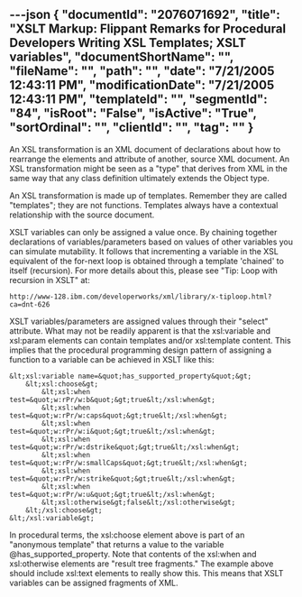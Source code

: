 ---json
{
  "documentId": "2076071692",
  "title": "XSLT Markup: Flippant Remarks for Procedural Developers Writing XSL Templates; XSLT variables",
  "documentShortName": "",
  "fileName": "",
  "path": "",
  "date": "7/21/2005 12:43:11 PM",
  "modificationDate": "7/21/2005 12:43:11 PM",
  "templateId": "",
  "segmentId": "84",
  "isRoot": "False",
  "isActive": "True",
  "sortOrdinal": "",
  "clientId": "",
  "tag": ""
}
---

An XSL transformation is an XML document of declarations about how to rearrange the elements and attribute of another, source XML document. An XSL transformation might be seen as a &quot;type&quot; that derives from XML in the same way that any class definition ultimately extends the Object type.

An XSL transformation is made up of templates. Remember they are called &quot;templates&quot;; they are not functions. Templates always have a contextual relationship with the source document.

XSLT variables can only be assigned a value once. By chaining together declarations of variables/parameters based on values of other variables you can simulate mutability. It follows that incrementing a variable in the XSL equivalent of the for-next loop is obtained through a template 'chained' to itself (recursion). For more details about this, please see &quot;Tip: Loop with recursion in XSLT&quot; at:

    http://www-128.ibm.com/developerworks/xml/library/x-tiploop.html?ca=dnt-626

XSLT variables/parameters are assigned values through their &quot;select&quot; attribute. What may not be readily apparent is that the xsl:variable and xsl:param elements can contain templates and/or xsl:template content. This implies that the procedural programming design pattern of assigning a function to a variable can be achieved in XSLT like this:

    &lt;xsl:variable name=&quot;has_supported_property&quot;&gt;
        &lt;xsl:choose&gt;
            &lt;xsl:when test=&quot;w:rPr/w:b&quot;&gt;true&lt;/xsl:when&gt;
            &lt;xsl:when test=&quot;w:rPr/w:caps&quot;&gt;true&lt;/xsl:when&gt;
            &lt;xsl:when test=&quot;w:rPr/w:i&quot;&gt;true&lt;/xsl:when&gt;
            &lt;xsl:when test=&quot;w:rPr/w:dstrike&quot;&gt;true&lt;/xsl:when&gt;
            &lt;xsl:when test=&quot;w:rPr/w:smallCaps&quot;&gt;true&lt;/xsl:when&gt;
            &lt;xsl:when test=&quot;w:rPr/w:strike&quot;&gt;true&lt;/xsl:when&gt;
            &lt;xsl:when test=&quot;w:rPr/w:u&quot;&gt;true&lt;/xsl:when&gt;
            &lt;xsl:otherwise&gt;false&lt;/xsl:otherwise&gt;
        &lt;/xsl:choose&gt;
    &lt;/xsl:variable&gt;

In procedural terms, the xsl:choose element above is part of an &quot;anonymous template&quot; that returns a value to the variable @has_supported_property. Note that contents of the xsl:when and xsl:otherwise elements are &quot;result tree fragments.&quot; The example above should include xsl:text elements to really show this. This means that XSLT variables can be assigned fragments of XML.
